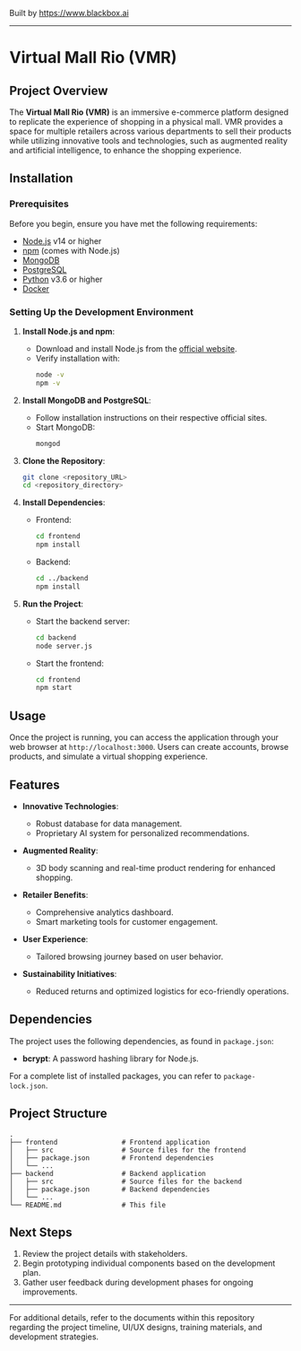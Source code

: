 
Built by https://www.blackbox.ai

---

# Virtual Mall Rio (VMR)

## Project Overview
The **Virtual Mall Rio (VMR)** is an immersive e-commerce platform designed to replicate the experience of shopping in a physical mall. VMR provides a space for multiple retailers across various departments to sell their products while utilizing innovative tools and technologies, such as augmented reality and artificial intelligence, to enhance the shopping experience.

## Installation

### Prerequisites
Before you begin, ensure you have met the following requirements:
- [Node.js](https://nodejs.org/) v14 or higher
- [npm](https://www.npmjs.com/) (comes with Node.js)
- [MongoDB](https://www.mongodb.com/try/download/community)
- [PostgreSQL](https://www.postgresql.org/download/)
- [Python](https://www.python.org/downloads/) v3.6 or higher
- [Docker](https://docs.docker.com/get-docker/)

### Setting Up the Development Environment
1. **Install Node.js and npm**:
   - Download and install Node.js from the [official website](https://nodejs.org/).
   - Verify installation with:
     ```bash
     node -v
     npm -v
     ```

2. **Install MongoDB and PostgreSQL**:
   - Follow installation instructions on their respective official sites.
   - Start MongoDB:
     ```bash
     mongod
     ```

3. **Clone the Repository**:
   ```bash
   git clone <repository_URL>
   cd <repository_directory>
   ```

4. **Install Dependencies**:
   - Frontend:
     ```bash
     cd frontend
     npm install
     ```
   - Backend:
     ```bash
     cd ../backend
     npm install
     ```

5. **Run the Project**:
   - Start the backend server:
     ```bash
     cd backend
     node server.js
     ```
   - Start the frontend:
     ```bash
     cd frontend
     npm start
     ```

## Usage
Once the project is running, you can access the application through your web browser at `http://localhost:3000`. Users can create accounts, browse products, and simulate a virtual shopping experience.

## Features
- **Innovative Technologies**:
  - Robust database for data management.
  - Proprietary AI system for personalized recommendations.
  
- **Augmented Reality**:
  - 3D body scanning and real-time product rendering for enhanced shopping.
  
- **Retailer Benefits**:
  - Comprehensive analytics dashboard.
  - Smart marketing tools for customer engagement.

- **User Experience**:
  - Tailored browsing journey based on user behavior.
  
- **Sustainability Initiatives**:
  - Reduced returns and optimized logistics for eco-friendly operations.

## Dependencies
The project uses the following dependencies, as found in `package.json`:
- **bcrypt**: A password hashing library for Node.js.

For a complete list of installed packages, you can refer to `package-lock.json`.

## Project Structure
```plaintext
.
├── frontend                # Frontend application
│   ├── src                 # Source files for the frontend
│   ├── package.json        # Frontend dependencies
│   └── ...
├── backend                 # Backend application
│   ├── src                 # Source files for the backend
│   ├── package.json        # Backend dependencies 
│   └── ...
└── README.md               # This file
```

## Next Steps
1. Review the project details with stakeholders.
2. Begin prototyping individual components based on the development plan.
3. Gather user feedback during development phases for ongoing improvements.

---

For additional details, refer to the documents within this repository regarding the project timeline, UI/UX designs, training materials, and development strategies.